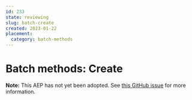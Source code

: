 ```yaml
---
id: 233
state: reviewing
slug: batch-create
created: 2023-01-22
placement:
  category: batch-methods
---
```

# Batch methods: Create

**Note:** This AEP has not yet been adopted. See
[this GitHub issue](https://github.com/aep-dev/aep.dev/issues/43) for more
information.
